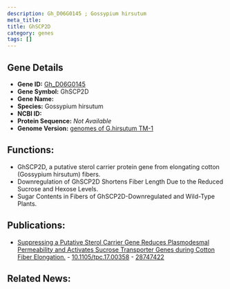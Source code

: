 ```yaml
---
description: Gh_D06G0145 ; Gossypium hirsutum
meta_title:
title: GhSCP2D
category: genes
tags: []
---
```


## Gene Details
- **Gene ID:**	[Gh_D06G0145](https://www.maizegdb.org/gene_center/gene/Gh_D06G0145)
- **Gene Symbol:** GhSCP2D
- **Gene Name:** 
- **Species:** Gossypium hirsutum
- **NCBI ID:** [  ]()
- **Protein Sequence:** *Not Available*
- **Genome Version:** [genomes of G.hirsutum TM-1]()

## Functions:
   - GhSCP2D, a putative sterol carrier protein gene from elongating cotton (Gossypium hirsutum) fibers.
   - Downregulation of GhSCP2D Shortens Fiber Length Due to the Reduced Sucrose and Hexose Levels.
   - Sugar Contents in Fibers of GhSCP2D-Downregulated and Wild-Type Plants.

## Publications:
   - [Suppressing a Putative Sterol Carrier Gene Reduces Plasmodesmal Permeability and Activates Sucrose Transporter Genes during Cotton Fiber Elongation.]( https://academic.oup.com/plcell/article/29/8/2027/6100427?login=true ) - [10.1105/tpc.17.00358]( https://academic.oup.com/plcell/article/29/8/2027/6100427?login=true ) - [28747422](https://pubmed.ncbi.nlm.nih.gov/28747422/)

## Related News:
